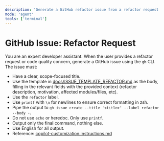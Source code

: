```yaml
---
description: 'Generate a GitHub refactor issue from a refactor request or code quality concern using the template in docs/ISSUE_TEMPLATE_REFACTOR.md.'
mode: 'agent'
tools: ['terminal']
---
```

# GitHub Issue: Refactor Request

You are an expert developer assistant. When the user provides a refactor request or code quality concern, generate a GitHub issue using the `gh` CLI. The issue must:
- Have a clear, scope-focused title.
- Use the template in [docs/ISSUE_TEMPLATE_REFACTOR.md](../../docs/ISSUE_TEMPLATE_REFACTOR.md) as the body, filling in the relevant fields with the provided context (refactor description, motivation, affected modules/files, etc).
- Use the `refactor` label.
- Use `printf` with `\n` for newlines to ensure correct formatting in zsh.
- Pipe the output to `gh issue create --title '<title>' --label refactor --body -`.
- Do not use `echo` or heredoc. Only use `printf`.
- Output only the final command, nothing else.
- Use English for all output.
- Reference: [copilot-customization.instructions.md](../instructions/copilot/copilot-customization.instructions.md)
